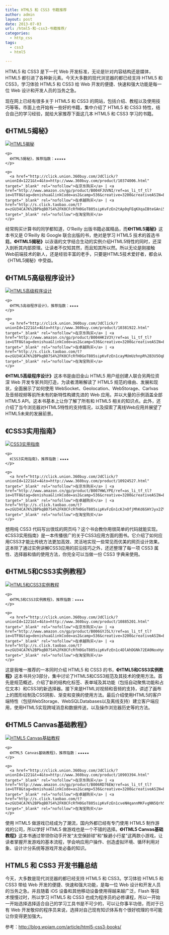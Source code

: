 ```yaml
---
title: HTML5 和 CSS3 书籍推荐
author: admin
layout: post
date: 2013-07-03
url: /html5-和-css3-书籍推荐/
categories:
  - http_css
tags:
  - css3
  - html5

---
```

HTML5 和 CSS3 是下一代 Web 开发标准，无论是针对内容结构还是媒体，HTML5 都引进了各种新元素。今天大多数的现代浏览器的都已经支持 HTML5 和 CSS3，学习体验 HTML5 和 CSS3 给 Web 开发的便捷、快速和强大功能是每一位 Web 设计和开发人员的当务之急。

<div>
  <p>
    现在网上已经有很多关于 HTML5 和 CSS3 的网站，包括介绍、教程以及使用技巧等等。市面上也开始有一些好的书籍，集中介绍了 HTML5 和 CSS3 特性，结合自己的学习经验，就给大家推荐下面这几本 HTML5 和 CSS3 学习的书籍。
  </p>
  
  <h2>
    <a name="toc-1"></a>《HTML5揭秘》
  </h2>
  
  <div>
    <p>
      <a href="http://click.union.360buy.com/JdClick/?unionId=1221&t=4&to=http://www.360buy.com/product/10374006.html" target="_blank" rel="nofollow"><img alt="HTML5揭秘" src="http://pic.fairyfish.com/books/dive-into-html5.jpg" /></a>
    </p>
    
    <p>
      《HTML5揭秘》，推荐指数：★★★★★
    </p>
    
    <p>
      <a href="http://click.union.360buy.com/JdClick/?unionId=1221&t=4&to=http://www.360buy.com/product/10374006.html" target="_blank" rel="nofollow">在京东购买</a> | <a href="http://www.amazon.cn/gp/product/B004FJUVNI/ref=as_li_tf_tl?ie=UTF8&tag=denishua&linkCode=as2&camp=536&creative=3200&creativeASIN=B004FJUVNI" target="_blank" rel="nofollow">在卓越购买</a> | <a href="http://s.click.taobao.com/t?e=zGU34CA7K%2BPkqB07S4%2FK0CFcRfH0GoT805sipKvFzEn2tAp0qFEqKXqaIBteGAni5pCnD71hj86Vv1AolnsSVhPhyW0Ui36KpL7Wiu%2B9rvLB7g%3D%3D" target="_blank" rel="nofollow">在淘宝购买</a>
    </p>
  </div>
  
  <p>
    经常购买计算书的同学都知道，O’Reilly 出版书籍必属精品，而<strong>《HTML5揭秘》</strong>这本书又是 O’Reilly 和 Google 联合出版的书，绝对是学习 HTML5 技术的首选书籍。<strong>《HTML5揭秘》</strong>以诙谐的文字结合生动的实例介绍HTML5特性的同时，还深入剖析其内部原理。让读者不仅知其然，而且知其所以然。所以无论是刚接触Web前端技术的新人，还是经验丰富的老手，只要是HTML5技术爱好者，都会从《HTML5揭秘》中受益。
  </p>
  
  <h2>
    <a name="toc-2"></a>《HTML5高级程序设计》
  </h2>
  
  <div>
    <p>
      <a href="http://click.union.360buy.com/JdClick/?unionId=1221&t=4&to=http://www.360buy.com/product/10381922.html" target="_blank" rel="nofollow"><img alt="HTML5高级程序设计" src="http://pic.fairyfish.com/books/pro-html5.jpg" /></a>
    </p>
    
    <p>
      《HTML5高级程序设计》，推荐指数：★★★★
    </p>
    
    <p>
      <a href="http://click.union.360buy.com/JdClick/?unionId=1221&t=4&to=http://www.360buy.com/product/10381922.html" target="_blank" rel="nofollow">在京东购买</a> | <a href="http://www.amazon.cn/gp/product/B004HK1V3Y/ref=as_li_tf_tl?ie=UTF8&tag=denishua&linkCode=as2&camp=536&creative=3200&creativeASIN=B004HK1V3Y" target="_blank" rel="nofollow">在卓越购买</a> | <a href="http://s.click.taobao.com/t?e=zGU34CA7K%2BPkqB07S4%2FK0CFcRfH0GoT805sipKvFzEn1cayMUmUzhnpR%2B3U5OqEj1I22HFCRH2eQUHwnP0BmMDSotrm6N%2FspkOM26cC3S077Fg%3D%3D" target="_blank" rel="nofollow">在淘宝购买</a>
    </p>
  </div>
  
  <p>
    <strong>《HTML5高级程序设计》</strong>这本书是由旧金山 HTML5 用户组创建人联合另两位资深 Web 开发专家共同打造，为读者清晰解读了 HTML5 规范的缘由、发展和现状，全面展示了如何使用 WebSocket、Geolocation、WebStorage、Carlvas 及音频视频等前所未有的新特性构建先进的 Web 应用。并以大量的示例涵盖全部 HTML5 APl。这本书基本上让你了解了所有和 HTML5 相关的知识点。此外，还介绍了当今浏览器对HTML5特性的支持情况，以及探索了离线Web应用并展望了HTML5未来的发展前景。
  </p>
  
  <h2>
    <a name="toc-3"></a>《CSS3实用指南》
  </h2>
  
  <div>
    <p>
      <a href="http://click.union.360buy.com/JdClick/?unionId=1221&t=4&to=http://www.360buy.com/product/10924527.html" target="_blank" rel="nofollow"><img alt="CSS3实用指南" src="http://pic.fairyfish.com/books/css3-guide.jpg" /></a>
    </p>
    
    <p>
      《CSS3实用指南》，推荐指数：★★★★
    </p>
    
    <p>
      <a href="http://click.union.360buy.com/JdClick/?unionId=1221&t=4&to=http://www.360buy.com/product/10924527.html" target="_blank" rel="nofollow">在京东购买</a> | <a href="http://www.amazon.cn/gp/product/B007HWLYPE/ref=as_li_tf_tl?ie=UTF8&tag=denishua&linkCode=as2&camp=536&creative=3200&creativeASIN=B007HWLYPE" target="_blank" rel="nofollow">在卓越购买</a> | <a href="http://s.click.taobao.com/t?e=zGU34CA7K%2BPkqB07S4%2FK0CFcRfH0GoT805sipKvFzEn1cKJnOfjMhKd6SHYJyx2Z%2FN%2BNBgjD0Vn74Z2nadLEjbp7PPA8pBOWNSU5EjZYuMUCRQ%3D%3D" target="_blank" rel="nofollow">在淘宝购买</a>
    </p>
  </div>
  
  <p>
    想用纯 CSS3 代码写出很炫的网页吗？这个书会教你用很简单的代码就能实现。《CSS3实用指南》是一本传播很广的关于CSS3应用方面的图书。它介绍了如何应用CSS3才能比传统方法更加高效、灵活地实现一些常见而优美的网页设计效果。这本除了通过实例讲解CSS3应用的前沿技巧之外，还还整理了每一项 CSS3 属性、选择器和值的使用方法，你完全可以当做一份 CSS3 字典来使用。
  </p>
  
  <h2>
    <a name="toc-4"></a>《HTML5和CSS3实例教程》
  </h2>
  
  <div>
    <p>
      <a href="http://click.union.360buy.com/JdClick/?unionId=1221&t=4&to=http://www.360buy.com/product/10885201.html" target="_blank" rel="nofollow"><img alt="HTML5和CSS3实例教程" src="http://pic.fairyfish.com/books/html5-css3.jpg" /></a>
    </p>
    
    <p>
      《HTML5和CSS3实例教程》，推荐指数：★★★★
    </p>
    
    <p>
      <a href="http://click.union.360buy.com/JdClick/?unionId=1221&t=4&to=http://www.360buy.com/product/10885201.html" target="_blank" rel="nofollow">在京东购买</a> | <a href="http://www.amazon.cn/gp/product/B006GYJ5LY/ref=as_li_tf_tl?ie=UTF8&tag=denishua&linkCode=as2&camp=536&creative=3200&creativeASIN=B006GYJ5LY" target="_blank" rel="nofollow">在卓越购买</a> | <a href="http://s.click.taobao.com/t?e=zGU34CA7K%2BPkqB07S4%2FK0CFcRfH0GoT805sipKvFzEn1c4DlAhDGNk72EA0NoxHymVdj1DY4sLG35gOSkGuO8cMpSQAA4tKsGOE%2Bqz7Gq8cSqA%3D%3D" target="_blank" rel="nofollow">在淘宝购买</a>
    </p>
  </div>
  
  <p>
    这是我唯一推荐的一本同时介绍 HTML5 和 CSS3 的书，<strong>《HTML5和CSS3实例教程》</strong>这本书共分3部分，集中讨论了HTML5和CSS3规范及其技术的使用方法。首先是规范概述，介绍了新的结构化标签、表单域及其功能（包括自动聚焦功能和占位文本）和CSS3的新选择器。接下来是HTML对视频和音频的支持，讲述了画布上的图形绘制及CSS阴影、渐变和变换的使用方法。最后介绍使用HTML5的客户端特性（包括WebStorage、WebSQLDatabases以及离线支持）建立客户端应用，使用HTML5实现跨域消息和数据传送，以及操作浏览器历史等的方法。
  </p>
  
  <h2>
    <a name="toc-5"></a>《HTML5 Canvas基础教程》
  </h2>
  
  <div>
    <p>
      <a href="http://click.union.360buy.com/JdClick/?unionId=1221&t=4&to=http://www.360buy.com/product/10903394.html" target="_blank" rel="nofollow"><img alt="HTML5 Canvas基础教程" src="http://pic.fairyfish.com/books/html5-canvas.jpg" /></a>
    </p>
    
    <p>
      《HTML5 Canvas基础教程》，推荐指数：★★★★★
    </p>
    
    <p>
      <a href="http://click.union.360buy.com/JdClick/?unionId=1221&t=4&to=http://www.360buy.com/product/10903394.html" target="_blank" rel="nofollow">在京东购买</a> | <a href="http://www.amazon.cn/gp/product/B006RD76EW/ref=as_li_tf_tl?ie=UTF8&tag=denishua&linkCode=as2&camp=536&creative=3200&creativeASIN=B006RD76EW" target="_blank" rel="nofollow">在卓越购买</a> | <a href="http://s.click.taobao.com/t?e=zGU34CA7K%2BPkqB07S4%2FK0CFcRfH0GoT805sipKvFzEn1cveNHqannMKFvgNN5Qrh55AhCv%2BS7DetF68SpJhHKUkcO%2BQeP9DM%2B9WzecKHXmSSJw%3D%3D" target="_blank" rel="nofollow">在淘宝购买</a>
    </p>
  </div>
  
  <p>
    使用 HTML5 做游戏已经成为了潮流，国内外都已经有专门使用 HTML5 制作游戏的公司，所以学好 HTML5 做游戏也是一个不错的选择。<strong>《HTML5 Canvas基础教程》</strong>这本书通过带领你动手开发“太空保龄球”和“躲避小行星”这两款小游戏，让读者掌握开发游戏的基本流程，学会响应用户操作、创造虚拟环境、循环利用对象、设计计分系统等游戏开发必备的知识。
  </p>
  
  <h2>
    <a name="toc-6"></a>HTML5 和 CSS3 开发书籍总结
  </h2>
  
  <p>
    今天，大多数是现代浏览器的都已经支持 HTML5 和 CSS3。学习体验 HTML5 和 CSS3 带给 Web 开发的便捷、快速和强大功能，是每一位 Web 设计和开发人员的当务之急。并且随着 iOS 设备和其他移动设备使用得越来越广泛，Flash 等技术慢慢过时，所以学习 HTML5 和 CSS3 也成为程序员的必修课程，所以一开始一开始选择选择适合自己的学习工具书是不可少的，可以让你事半功倍，而对于已有 Web 开发敬仰的程序员来说，选择对自己现有知识体系有个很好梳理的书可能让你变得更加强大。
  </p>
  
  <p>
    参考：<a href="http://blog.wpjam.com/article/html5-css3-books/">http://blog.wpjam.com/article/html5-css3-books/</a>
  </p>
</div>